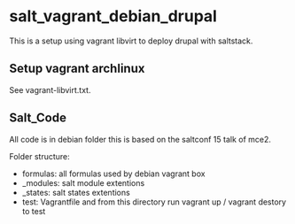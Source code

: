 # salt_vagrant_debian_drupal

This is a setup using vagrant libvirt to deploy drupal with saltstack.

Setup vagrant archlinux
-----------------------

See vagrant-libvirt.txt.

Salt_Code
---------

All code is in debian folder this is based on the saltconf 15 talk of mce2.

Folder structure:
* formulas: all formulas used by debian vagrant box
* \_modules: salt module extentions
* \_states: salt states extentions
* test: Vagrantfile and from this directory run vagrant up / vagrant destory to test

